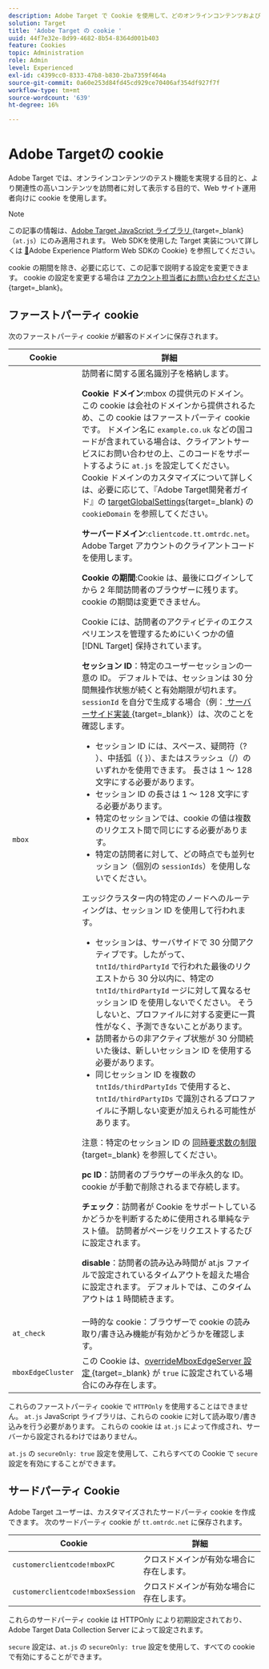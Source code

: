 ```yaml
---
description: Adobe Target で Cookie を使用して、どのオンラインコンテンツおよびオファーが訪問者に対してより関連性が高いかを web サイトオペレーターがテストできるようにする方法について説明します。
solution: Target
title: 'Adobe Target の cookie '
uuid: 44f7e32e-8d99-4682-8b54-8364d001b403
feature: Cookies
topic: Administration
role: Admin
level: Experienced
exl-id: c4399cc0-8333-47b8-b830-2ba7359f464a
source-git-commit: 0a60e253d84fd45cd929ce70406af354df927f7f
workflow-type: tm+mt
source-wordcount: '639'
ht-degree: 16%

---
```


# Adobe Targetの cookie

Adobe Target では、オンラインコンテンツのテスト機能を実現する目的と、より関連性の高いコンテンツを訪問者に対して表示する目的で、Web サイト運用者向けに cookie を使用します。

>[!NOTE]
>
>この記事の情報は、[Adobe Target JavaScript ライブラリ ](https://experienceleague.adobe.com/docs/target-dev/developer/client-side/at-js-implementation/functions-overview/targetglobalsettings.html){target=_blank} （`at.js`）にのみ適用されます。 Web SDKを使用した Target 実装について詳しくは [&#128279;](web-sdk.md)Adobe Experience Platform Web SDKの Cookie&rbrace; を参照してください。
>
>cookie の期間を除き、必要に応じて、この記事で説明する設定を変更できます。 cookie の設定を変更する場合は [ アカウント担当者にお問い合わせください ](https://experienceleague.adobe.com/docs/target/using/cmp-resources-and-contact-information.html){target=_blank}。

## ファーストパーティ cookie

次のファーストパーティ cookie が顧客のドメインに保存されます。

| Cookie | 詳細 |
| --- | --- |
| `mbox` | 訪問者に関する匿名識別子を格納します。<P>**Cookie ドメイン**:mbox の提供元のドメイン。 この cookie は会社のドメインから提供されるため、この cookie はファーストパーティ cookie です。 ドメイン名に `example.co.uk` などの国コードが含まれている場合は、クライアントサービスにお問い合わせの上、このコードをサポートするように `at.js` を設定してください。 Cookie ドメインのカスタマイズについて詳しくは、必要に応じて、『Adobe Target開発者ガイド』の [targetGlobalSettings](https://experienceleague.adobe.com/docs/target-dev/developer/client-side/at-js-implementation/functions-overview/targetglobalsettings.html){target=_blank} の `cookieDomain` を参照してください。<P>**サーバードメイン**:`clientcode.tt.omtrdc.net`。Adobe Target アカウントのクライアントコードを使用します。<P>**Cookie の期間**:Cookie は、最後にログインしてから 2 年間訪問者のブラウザーに残ります。 cookie の期間は変更できません。<P>Cookie には、訪問者のアクティビティのエクスペリエンスを管理するためにいくつかの値 [!DNL Target] 保持されています。<P>**セッション ID**：特定のユーザーセッションの一意の ID。 デフォルトでは、セッションは 30 分間無操作状態が続くと有効期限が切れます。`sessionId` を自分で生成する場合（例：[ サーバーサイド実装 ](https://experienceleague.adobe.com/docs/target-dev/developer/server-side/server-side-overview.html){target=_blank}）は、次のことを確認します。<ul><li>セッション ID には、スペース、疑問符（? ）、中括弧（{ }）、またはスラッシュ（/）のいずれかを使用できます。 長さは 1 ～ 128 文字にする必要があります。</li><li>セッション ID の長さは 1 ～ 128 文字にする必要があります。</li><li>特定のセッションでは、cookie の値は複数のリクエスト間で同じにする必要があります。</li><li>特定の訪問者に対して、どの時点でも並列セッション（個別の `sessionIds`）を使用しないでください。</li></ul>エッジクラスター内の特定のノードへのルーティングは、セッション ID を使用して行われます。<ul><li>セッションは、サーバサイドで 30 分間アクティブです。したがって、`tntId/thirdPartyId` で行われた最後のリクエストから 30 分以内に、特定の `tntId/thirdPartyId` ージに対して異なるセッション ID を使用しないでください。 そうしないと、プロファイルに対する変更に一貫性がなく、予測できないことがあります。</li><li>訪問者からの非アクティブ状態が 30 分間続いた後は、新しいセッション ID を使用する必要があります。</li><li>同じセッション ID を複数の `tntIds/thirdPartyIds` で使用すると、`tntId/thirdPartyIDs` で識別されるプロファイルに予期しない変更が加えられる可能性があります。</li></ul>注意：特定のセッション ID の [ 同時要求数の制限 ](https://experienceleague.adobe.com/docs/target/using/troubleshoot/target-limits.html#content-delivery){target=_blank} を参照してください。<P>**pc ID**：訪問者のブラウザーの半永久的な ID。 cookie が手動で削除されるまで存続します。<P>**チェック**：訪問者が Cookie をサポートしているかどうかを判断するために使用される単純なテスト値。 訪問者がページをリクエストするたびに設定されます。<P>**disable**：訪問者の読み込み時間が at.js ファイルで設定されているタイムアウトを超えた場合に設定されます。 デフォルトでは、このタイムアウトは 1 時間続きます。 |
| `at_check` | 一時的な cookie：ブラウザーで cookie の読み取り/書き込み機能が有効かどうかを確認します。 |
| `mboxEdgeCluster` | この Cookie は、[overrideMboxEdgeServer 設定 ](https://experienceleague.adobe.com/docs/target-dev/developer/client-side/at-js-implementation/functions-overview/targetglobalsettings.html){target=_blank} が `true` に設定されている場合にのみ存在します。 |

これらのファーストパーティ cookie で `HTTPOnly` を使用することはできません。 `at.js` JavaScript ライブラリは、これらの cookie に対して読み取り/書き込みを行う必要があります。 これらの cookie は `at.js` によって作成され、サーバーから設定されるわけではありません。

`at.js` の `secureOnly: true` 設定を使用して、これらすべての Cookie で `secure` 設定を有効にすることができます。

## サードパーティ Cookie

Adobe Target ユーザーは、カスタマイズされたサードパーティ cookie を作成できます。 次のサードパーティ cookie が `tt.omtrdc.net` に保存されます。

| Cookie | 詳細 |
| --- | --- |
| `customerclientcode!mboxPC` | クロスドメインが有効な場合に存在します。 |
| `customerclientcode!mboxSession` | クロスドメインが有効な場合に存在します。 |

これらのサードパーティ cookie は HTTPOnly により初期設定されており、Adobe Target Data Collection Server によって設定されます。

`secure` 設定は、`at.js` の `secureOnly: true` 設定を使用して、すべての cookie で有効にすることができます。
